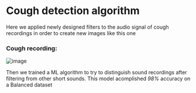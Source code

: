 # Cough detection algorithm

Here we applied newly designed filters to the audio signal of cough recordings in order to create new images like this one


### Cough recording:
![image](https://user-images.githubusercontent.com/77674515/207466835-94c66360-82bc-436e-8356-8fad9ce4d334.png)


Then we trained a ML algorithm to try to distinguish sound recordings after filtering from other short sounds.
This model acomplished *98%* accuracy on a Balanced dataset

